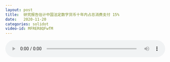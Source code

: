 ```yaml
---
layout: post
title:  研究报告估计中国法定数字货币十年内占总消费支付 15%
date:   2020-11-20
categories: solidot
video-id: MFRER8QFwfM
---
```


<audio id="youtube" style="width: 100%;" video-id="MFRER8QFwfM" controls></audio>

<script async type="text/javascript" src="/audio.js"></script>

